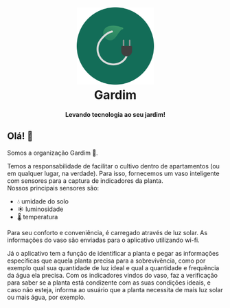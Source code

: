 <h1 align="center">
  <img src="https://github.com/gardim/gardim/blob/main/resources/icons/gardim.png?raw=true" alt="Gardim" width="180">
  <br>
  Gardim
  <br>
</h1>

<h4 align="center"> Levando tecnologia ao seu jardim!</h4>

  
## Olá! 👋
Somos a organização Gardim 💚. 

Temos a responsabilidade de facilitar o cultivo dentro de apartamentos (ou em qualquer lugar, na verdade).
Para isso, fornecemos um vaso inteligente com sensores para a captura de indicadores da planta.  
Nossos principais sensores são:
- 💧 umidade do solo
- ☀️ luminosidade
- 🌡️ temperatura

Para seu conforto e conveniência, é carregado através de luz solar. As informações do vaso são enviadas para o aplicativo utilizando wi-fi.

Já o aplicativo tem a função de identificar a planta e pegar as informações específicas que aquela planta precisa para a
sobrevivência, como por exemplo qual sua quantidade de luz ideal e qual a quantidade e frequência da água ela precisa. Com os
indicadores vindos do vaso, faz a verificação para saber se a planta está condizente com as suas condições ideais, e caso não
esteja, informa ao usuário que a planta necessita de mais luz solar ou mais água, por exemplo.
